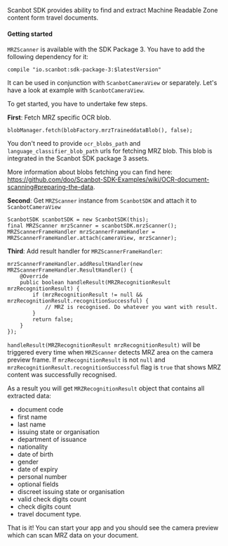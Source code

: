 Scanbot SDK provides ability to find and extract Machine Readable Zone content form travel documents.

#### Getting started

`MRZScanner` is available with the SDK Package 3. You have to add the following dependency for it:

    compile "io.scanbot:sdk-package-3:$latestVersion"

It can be used in conjunction with `ScanbotCameraView` or separately. Let's have a look at example with `ScanbotCameraView`.

To get started, you have to undertake few steps.

**First**: Fetch MRZ specific OCR blob.

    blobManager.fetch(blobFactory.mrzTraineddataBlob(), false);

You don't need to provide `ocr_blobs_path` and `language_classifier_blob_path` urls for fetching MRZ blob. This blob is integrated in the Scanbot SDK package 3 assets.

More information about blobs fetching you can find here: https://github.com/doo/Scanbot-SDK-Examples/wiki/OCR-document-scanning#preparing-the-data.

**Second**: Get `MRZScanner` instance from `ScanbotSDK` and attach it to `ScanbotCameraView`

    ScanbotSDK scanbotSDK = new ScanbotSDK(this);
    final MRZScanner mrzScanner = scanbotSDK.mrzScanner();
    MRZScannerFrameHandler mrzScannerFrameHandler = MRZScannerFrameHandler.attach(cameraView, mrzScanner);

**Third**: Add result handler for `MRZScannerFrameHandler`:

    mrzScannerFrameHandler.addResultHandler(new MRZScannerFrameHandler.ResultHandler() {
        @Override
        public boolean handleResult(MRZRecognitionResult mrzRecognitionResult) {
            if (mrzRecognitionResult != null && mrzRecognitionResult.recognitionSuccessful) {
                // MRZ is recognised. Do whatever you want with result.
            }
            return false;
        }
    });

`handleResult(MRZRecognitionResult mrzRecognitionResult)` will be triggered every time when `MRZScanner` detects MRZ area on the camera preview frame. If `mrzRecognitionResult` is not `null` and `mrzRecognitionResult.recognitionSuccessful` flag is `true` that shows MRZ content was successfully recognised. 

As a result you will get `MRZRecognitionResult` object that contains all extracted data:
* document code
* first name
* last name
* issuing state or organisation
* department of issuance
* nationality
* date of birth
* gender
* date of expiry
* personal number
* optional fields
* discreet issuing state or organisation
* valid check digits count
* check digits count
* travel document type.

That is it! You can start your app and you should see the camera preview which can scan MRZ data on your document.
